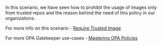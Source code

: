 In this scenario, we have seen how to prohibit the usage of images only from trusted repos and the reason behind the need of this policy in our organizations.

For more info on this scenario - [Require Trusted Image](https://cloudsecops.com/require-trusted-image-repo)

For more OPA Gatekeeper use-cases - [Mastering OPA Policies](https://cloudsecops.com/opa-gatekeeper)

